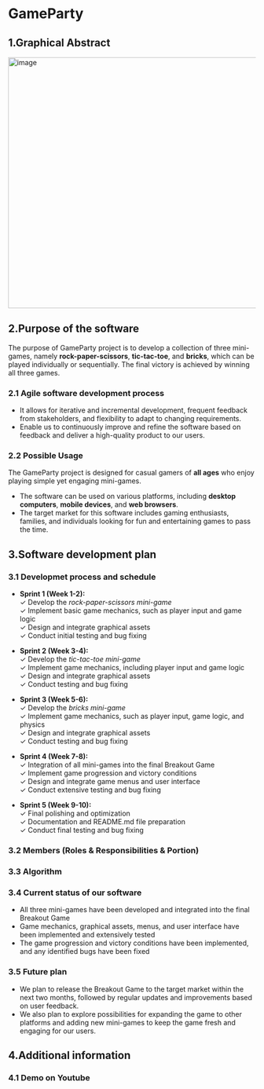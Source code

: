 # GameParty
## 1.Graphical Abstract
<img width="511" alt="image" src="https://user-images.githubusercontent.com/73181602/233325273-a001cb57-bb70-4cd3-96cd-362355ad061f.png">

## 2.Purpose of the software
 
The purpose of  GameParty project is to develop a collection of three mini-games, namely **rock-paper-scissors**, **tic-tac-toe**, and **bricks**, which can be played individually or sequentially. The final victory is achieved by winning all three games.
### 2.1 Agile software development process
- It allows for iterative and incremental development, frequent feedback from stakeholders, and flexibility to adapt to changing requirements.
- Enable us to continuously improve and refine the software based on feedback and deliver a high-quality product to our users.
### 2.2 Possible Usage
The GameParty project is designed for casual gamers of **all ages** who enjoy playing simple yet engaging mini-games.
- The software can be used on various platforms, including **desktop computers**, **mobile devices**, and **web browsers**. 
- The target market for this software includes gaming enthusiasts, families, and individuals looking for fun and entertaining games to pass the time.

## 3.Software development plan
### 3.1 Developmet process and schedule
- **Sprint 1 (Week 1-2):**  
&#10003;    Develop the *rock-paper-scissors mini-game*  
&#10003;    Implement basic game mechanics, such as player input and game logic  
&#10003;    Design and integrate graphical assets  
&#10003;    Conduct initial testing and bug fixing

- **Sprint 2 (Week 3-4):**  
&#10003;    Develop the *tic-tac-toe mini-game*  
&#10003;    Implement game mechanics, including player input and game logic  
&#10003;    Design and integrate graphical assets  
&#10003;    Conduct testing and bug fixing

- **Sprint 3 (Week 5-6):**  
&#10003;    Develop the *bricks mini-game*  
&#10003;    Implement game mechanics, such as player input, game logic, and physics  
&#10003;    Design and integrate graphical assets  
&#10003;    Conduct testing and bug fixing

- **Sprint 4 (Week 7-8):**  
&#10003;     Integration of all mini-games into the final Breakout Game  
&#10003;     Implement game progression and victory conditions  
&#10003;     Design and integrate game menus and user interface  
&#10003;     Conduct extensive testing and bug fixing
 
 - **Sprint 5 (Week 9-10):**  
&#10003;    Final polishing and optimization  
&#10003;    Documentation and README.md file preparation  
&#10003;    Conduct final testing and bug fixing


### 3.2 Members (Roles & Responsibilities & Portion)
### 3.3 Algorithm
### 3.4 Current status of our software
- All three mini-games have been developed and integrated into the final Breakout Game
- Game mechanics, graphical assets, menus, and user interface have been implemented and extensively tested
- The game progression and victory conditions have been implemented, and any identified bugs have been fixed
### 3.5 Future plan
- We plan to release the Breakout Game to the target market within the next two months, followed by regular updates and improvements based on user feedback.
- We also plan to explore possibilities for expanding the game to other platforms and adding new mini-games to keep the game fresh and engaging for our users.

## 4.Additional information

### 4.1 Demo on Youtube
